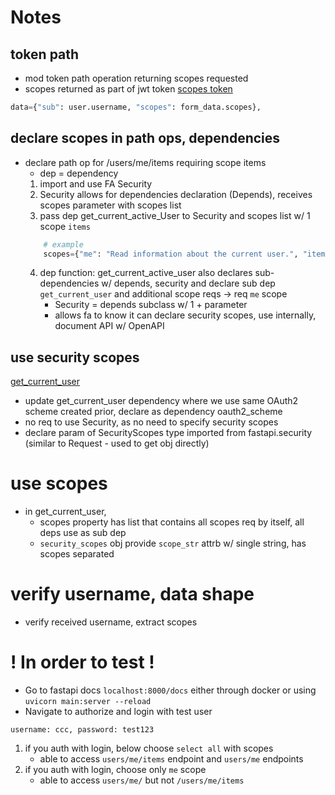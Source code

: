 # Notes
## token path
- mod token path operation returning scopes requested
- scopes returned as part of jwt token
[scopes token](../server/queries/token.py)
```py
data={"sub": user.username, "scopes": form_data.scopes},
```
## declare scopes in path ops, dependencies
- declare path op for /users/me/items requiring scope items
    * dep = dependency
    1. import and use FA Security
    2. Security allows for dependencies declaration (Depends), receives scopes parameter with scopes list
    3. pass dep get_current_active_User to Security and scopes list w/ 1 scope `items`
    ```py
        # example
        scopes={"me": "Read information about the current user.", "items": "Read items.", 'user_calendar':'Read calendar.'},
    ```
    4. dep function: get_current_active_user also declares sub-dependencies w/ depends, security and declare sub dep `get_current_user` and additional scope reqs -> req `me` scope
        * Security = depends subclass w/ 1 + parameter
        - allows fa to know it can declare security scopes, use internally, document API w/ OpenAPI

## use security scopes
[get_current_user](../server/queries/users.py)
- update get_current_user dependency where we use same OAuth2 scheme created prior, declare as dependency oauth2_scheme
- no req to use Security, as no need to specify security scopes
- declare param of SecurityScopes type imported from fastapi.security (similar to Request - used to get obj directly)

# use scopes
- in get_current_user,
    * scopes property has list that contains all scopes req by itself, all deps use as sub dep
    * `security_scopes` obj provide `scope_str` attrb w/ single string, has scopes separated

# verify username, data shape
- verify received username, extract scopes

# ! In order to test !
- Go to fastapi docs `localhost:8000/docs` either through docker or using `uvicorn main:server --reload`
- Navigate to authorize and login with test user
```
username: ccc, password: test123
```
1. if you auth with login, below choose `select all` with scopes
    - able to access `users/me/items` endpoint and `users/me` endpoints
2. if you auth with login, choose only `me` scope
    - able to access `users/me/` but not `/users/me/items`
